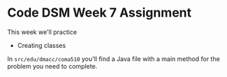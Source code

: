 
# Code DSM Week 7 Assignment
This week we'll practice
* Creating classes

In `src/edu/dmacc/coma510` you'll find a Java file with a main method for the problem you need to complete.
